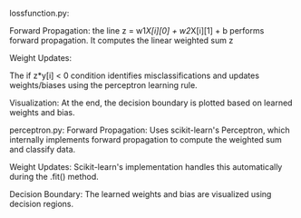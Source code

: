 
lossfunction.py:

Forward Propagation:
 the line z = w1*X[i][0] + w2*X[i][1] + b performs forward propagation. It computes the linear weighted sum z

Weight Updates:

The if z*y[i] < 0 condition identifies misclassifications and updates weights/biases using the perceptron learning rule.

Visualization:
At the end, the decision boundary is plotted based on learned weights and bias.



perceptron.py:
Forward Propagation:
Uses scikit-learn's Perceptron, which internally implements forward propagation to compute the weighted sum and classify data.

Weight Updates:
Scikit-learn's implementation handles this automatically during the .fit() method.

Decision Boundary:
The learned weights and bias are visualized using decision regions.

